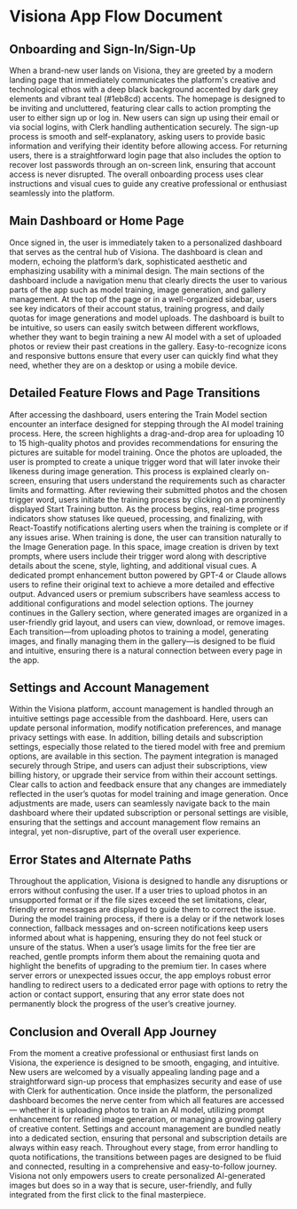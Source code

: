 # Visiona App Flow Document

## Onboarding and Sign-In/Sign-Up

When a brand-new user lands on Visiona, they are greeted by a modern landing page that immediately communicates the platform's creative and technological ethos with a deep black background accented by dark grey elements and vibrant teal (#1eb8cd) accents. The homepage is designed to be inviting and uncluttered, featuring clear calls to action prompting the user to either sign up or log in. New users can sign up using their email or via social logins, with Clerk handling authentication securely. The sign-up process is smooth and self-explanatory, asking users to provide basic information and verifying their identity before allowing access. For returning users, there is a straightforward login page that also includes the option to recover lost passwords through an on-screen link, ensuring that account access is never disrupted. The overall onboarding process uses clear instructions and visual cues to guide any creative professional or enthusiast seamlessly into the platform.

## Main Dashboard or Home Page

Once signed in, the user is immediately taken to a personalized dashboard that serves as the central hub of Visiona. The dashboard is clean and modern, echoing the platform’s dark, sophisticated aesthetic and emphasizing usability with a minimal design. The main sections of the dashboard include a navigation menu that clearly directs the user to various parts of the app such as model training, image generation, and gallery management. At the top of the page or in a well-organized sidebar, users see key indicators of their account status, training progress, and daily quotas for image generations and model uploads. The dashboard is built to be intuitive, so users can easily switch between different workflows, whether they want to begin training a new AI model with a set of uploaded photos or review their past creations in the gallery. Easy-to-recognize icons and responsive buttons ensure that every user can quickly find what they need, whether they are on a desktop or using a mobile device.

## Detailed Feature Flows and Page Transitions

After accessing the dashboard, users entering the Train Model section encounter an interface designed for stepping through the AI model training process. Here, the screen highlights a drag-and-drop area for uploading 10 to 15 high-quality photos and provides recommendations for ensuring the pictures are suitable for model training. Once the photos are uploaded, the user is prompted to create a unique trigger word that will later invoke their likeness during image generation. This process is explained clearly on-screen, ensuring that users understand the requirements such as character limits and formatting. After reviewing their submitted photos and the chosen trigger word, users initiate the training process by clicking on a prominently displayed Start Training button. As the process begins, real-time progress indicators show statuses like queued, processing, and finalizing, with React-Toastify notifications alerting users when the training is complete or if any issues arise. When training is done, the user can transition naturally to the Image Generation page. In this space, image creation is driven by text prompts, where users include their trigger word along with descriptive details about the scene, style, lighting, and additional visual cues. A dedicated prompt enhancement button powered by GPT-4 or Claude allows users to refine their original text to achieve a more detailed and effective output. Advanced users or premium subscribers have seamless access to additional configurations and model selection options. The journey continues in the Gallery section, where generated images are organized in a user-friendly grid layout, and users can view, download, or remove images. Each transition—from uploading photos to training a model, generating images, and finally managing them in the gallery—is designed to be fluid and intuitive, ensuring there is a natural connection between every page in the app.

## Settings and Account Management

Within the Visiona platform, account management is handled through an intuitive settings page accessible from the dashboard. Here, users can update personal information, modify notification preferences, and manage privacy settings with ease. In addition, billing details and subscription settings, especially those related to the tiered model with free and premium options, are available in this section. The payment integration is managed securely through Stripe, and users can adjust their subscriptions, view billing history, or upgrade their service from within their account settings. Clear calls to action and feedback ensure that any changes are immediately reflected in the user’s quotas for model training and image generation. Once adjustments are made, users can seamlessly navigate back to the main dashboard where their updated subscription or personal settings are visible, ensuring that the settings and account management flow remains an integral, yet non-disruptive, part of the overall user experience.

## Error States and Alternate Paths

Throughout the application, Visiona is designed to handle any disruptions or errors without confusing the user. If a user tries to upload photos in an unsupported format or if the file sizes exceed the set limitations, clear, friendly error messages are displayed to guide them to correct the issue. During the model training process, if there is a delay or if the network loses connection, fallback messages and on-screen notifications keep users informed about what is happening, ensuring they do not feel stuck or unsure of the status. When a user’s usage limits for the free tier are reached, gentle prompts inform them about the remaining quota and highlight the benefits of upgrading to the premium tier. In cases where server errors or unexpected issues occur, the app employs robust error handling to redirect users to a dedicated error page with options to retry the action or contact support, ensuring that any error state does not permanently block the progress of the user’s creative journey.

## Conclusion and Overall App Journey

From the moment a creative professional or enthusiast first lands on Visiona, the experience is designed to be smooth, engaging, and intuitive. New users are welcomed by a visually appealing landing page and a straightforward sign-up process that emphasizes security and ease of use with Clerk for authentication. Once inside the platform, the personalized dashboard becomes the nerve center from which all features are accessed — whether it is uploading photos to train an AI model, utilizing prompt enhancement for refined image generation, or managing a growing gallery of creative content. Settings and account management are bundled neatly into a dedicated section, ensuring that personal and subscription details are always within easy reach. Throughout every stage, from error handling to quota notifications, the transitions between pages are designed to be fluid and connected, resulting in a comprehensive and easy-to-follow journey. Visiona not only empowers users to create personalized AI-generated images but does so in a way that is secure, user-friendly, and fully integrated from the first click to the final masterpiece.
